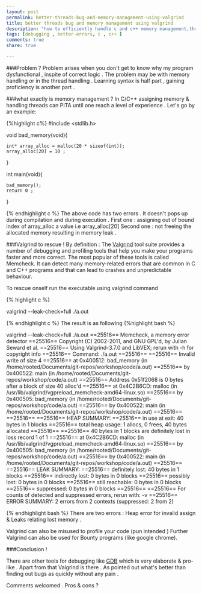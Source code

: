 ```yaml
---
layout: post
permalink: better-threads-bug-and-memory-management-using-valgrind
title: better threads bug and memory management using valgrind
description: "how to efficiently handle c and c++ memory management,thread bugs & profiling programs in detail"
tags: [debugging , better-errors, c , c++ ]
comments: true
share: true

---
```


###Problem ?
Problem arises when you don't get to know why my program dysfunctional , inspite of correct logic . The problem may be with memory handling or in the thread handling . Learning syntax is half part , gaining proficiency is another part .

###what exactly is memory management ?
In C/C++ assigning memory & handling threads can PITA until one reach a level of experience .
Let's go by an example:

{%highlight c%}
#include <stdlib.h>

void bad_memory(void){
	
	int* array_alloc = malloc(20 * sizeof(int));
	array_alloc[20] = 10 ;
}

int main(void){
	
	bad_memory();
	return 0 ; 
}

{% endhighlight c %}
The above code has two errors . It doesn't pops up during compilation and during execution .
First one : assigning out of bound index of array_alloc a value i.e array_alloc[20] 
Second one : not freeing the allocated memory resulting in memory leak . 

###Valgrind to rescue !
By definition : The <a href="valgrind.org">Valgrind</a> tool suite provides a number of debugging and profiling tools that help you make your programs faster and more correct. The most popular of these tools is called Memcheck. It can detect many memory-related errors that are common in C and C++ programs and that can lead to crashes and unpredictable behaviour.

To rescue onself run the executable using valgrind command

{% highlight c %}

valgrind --leak-check=full ./a.out 

{% endhighlight  c %}
The result is as following 
{%highlight bash %}

valgrind --leak-check=full ./a.out 
==25516== Memcheck, a memory error detector
==25516== Copyright (C) 2002-2011, and GNU GPL'd, by Julian Seward et al.
==25516== Using Valgrind-3.7.0 and LibVEX; rerun with -h for copyright info
==25516== Command: ./a.out
==25516== 
==25516== Invalid write of size 4
==25516==    at 0x400512: bad_memory (in /home/rooted/Documents/git-repos/workshop/code/a.out)
==25516==    by 0x400522: main (in /home/rooted/Documents/git-repos/workshop/code/a.out)
==25516==  Address 0x51f2068 is 0 bytes after a block of size 40 alloc'd
==25516==    at 0x4C2B6CD: malloc (in /usr/lib/valgrind/vgpreload_memcheck-amd64-linux.so)
==25516==    by 0x400505: bad_memory (in /home/rooted/Documents/git-repos/workshop/code/a.out)
==25516==    by 0x400522: main (in /home/rooted/Documents/git-repos/workshop/code/a.out)
==25516== 
==25516== 
==25516== HEAP SUMMARY:
==25516==     in use at exit: 40 bytes in 1 blocks
==25516==   total heap usage: 1 allocs, 0 frees, 40 bytes allocated
==25516== 
==25516== 40 bytes in 1 blocks are definitely lost in loss record 1 of 1
==25516==    at 0x4C2B6CD: malloc (in /usr/lib/valgrind/vgpreload_memcheck-amd64-linux.so)
==25516==    by 0x400505: bad_memory (in /home/rooted/Documents/git-repos/workshop/code/a.out)
==25516==    by 0x400522: main (in /home/rooted/Documents/git-repos/workshop/code/a.out)
==25516== 
==25516== LEAK SUMMARY:
==25516==    definitely lost: 40 bytes in 1 blocks
==25516==    indirectly lost: 0 bytes in 0 blocks
==25516==      possibly lost: 0 bytes in 0 blocks
==25516==    still reachable: 0 bytes in 0 blocks
==25516==         suppressed: 0 bytes in 0 blocks
==25516== 
==25516== For counts of detected and suppressed errors, rerun with: -v
==25516== ERROR SUMMARY: 2 errors from 2 contexts (suppressed: 2 from 2)

{% endhighlight bash %}
There are two errors : Heap error for invalid assign & Leaks relating lost memory .

Valgrind can also be misused to profile your code (pun intended )
Further Valgrind can also be used for Bounty programs (like google chrome).

###Conclusion !

There are other tools for debugging like <a href="http://www.gnu.org/software/gdb/">GDB</a> which is very elaborate & pro-like . Apart from that Valgrind is there . 
As pointed out what's better than finding out bugs as quickly without any pain . 


Comments welcomed . Pros & cons ?

